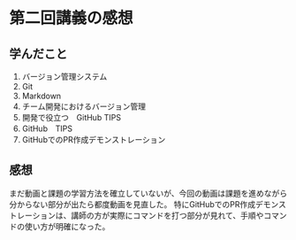 # 第二回講義の感想

## 学んだこと

1. バージョン管理システム
1. Git
1. Markdown
1. チーム開発におけるバージョン管理
1. 開発で役立つ　GitHub TIPS
1. GitHub　TIPS
1. GitHubでのPR作成デモンストレーション

## 感想

まだ動画と課題の学習方法を確立していないが、今回の動画は課題を進めながら分からない部分が出たら都度動画を見直した。
特にGitHubでのPR作成デモンストレーションは、講師の方が実際にコマンドを打つ部分が見れて、手順やコマンドの使い方が明確になった。